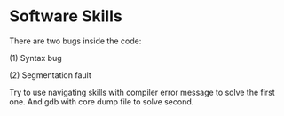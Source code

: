 # Software Skills

There are two bugs inside the code:

(1) Syntax bug

(2) Segmentation fault

Try to use navigating skills with compiler error message to solve the 
first one. And gdb with core dump file to solve second.

